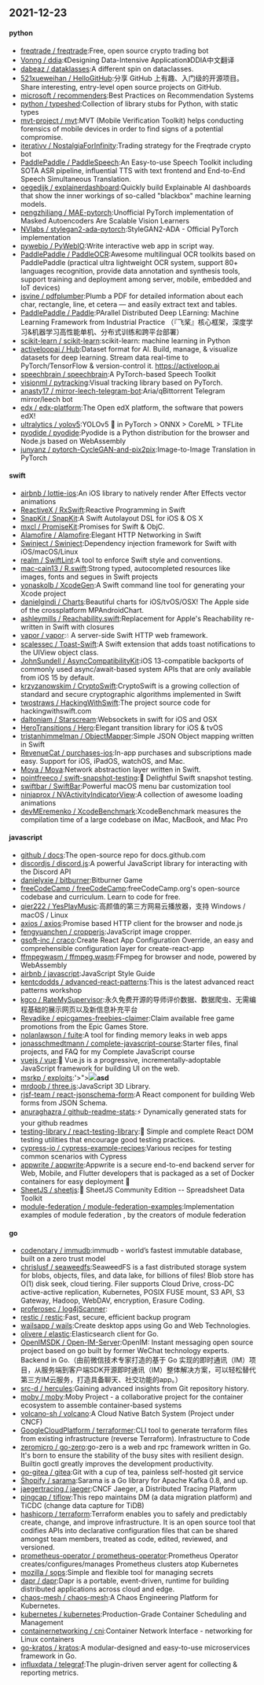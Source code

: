 ## 2021-12-23

#### python
* [freqtrade / freqtrade](https://github.com/freqtrade/freqtrade):Free, open source crypto trading bot
* [Vonng / ddia](https://github.com/Vonng/ddia):《Designing Data-Intensive Application》DDIA中文翻译
* [dabeaz / dataklasses](https://github.com/dabeaz/dataklasses):A different spin on dataclasses.
* [521xueweihan / HelloGitHub](https://github.com/521xueweihan/HelloGitHub):分享 GitHub 上有趣、入门级的开源项目。Share interesting, entry-level open source projects on GitHub.
* [microsoft / recommenders](https://github.com/microsoft/recommenders):Best Practices on Recommendation Systems
* [python / typeshed](https://github.com/python/typeshed):Collection of library stubs for Python, with static types
* [mvt-project / mvt](https://github.com/mvt-project/mvt):MVT (Mobile Verification Toolkit) helps conducting forensics of mobile devices in order to find signs of a potential compromise.
* [iterativv / NostalgiaForInfinity](https://github.com/iterativv/NostalgiaForInfinity):Trading strategy for the Freqtrade crypto bot
* [PaddlePaddle / PaddleSpeech](https://github.com/PaddlePaddle/PaddleSpeech):An Easy-to-use Speech Toolkit including SOTA ASR pipeline, influential TTS with text frontend and End-to-End Speech Simultaneous Translation.
* [oegedijk / explainerdashboard](https://github.com/oegedijk/explainerdashboard):Quickly build Explainable AI dashboards that show the inner workings of so-called "blackbox" machine learning models.
* [pengzhiliang / MAE-pytorch](https://github.com/pengzhiliang/MAE-pytorch):Unofficial PyTorch implementation of Masked Autoencoders Are Scalable Vision Learners
* [NVlabs / stylegan2-ada-pytorch](https://github.com/NVlabs/stylegan2-ada-pytorch):StyleGAN2-ADA - Official PyTorch implementation
* [pywebio / PyWebIO](https://github.com/pywebio/PyWebIO):Write interactive web app in script way.
* [PaddlePaddle / PaddleOCR](https://github.com/PaddlePaddle/PaddleOCR):Awesome multilingual OCR toolkits based on PaddlePaddle (practical ultra lightweight OCR system, support 80+ languages recognition, provide data annotation and synthesis tools, support training and deployment among server, mobile, embedded and IoT devices)
* [jsvine / pdfplumber](https://github.com/jsvine/pdfplumber):Plumb a PDF for detailed information about each char, rectangle, line, et cetera — and easily extract text and tables.
* [PaddlePaddle / Paddle](https://github.com/PaddlePaddle/Paddle):PArallel Distributed Deep LEarning: Machine Learning Framework from Industrial Practice （『飞桨』核心框架，深度学习&机器学习高性能单机、分布式训练和跨平台部署）
* [scikit-learn / scikit-learn](https://github.com/scikit-learn/scikit-learn):scikit-learn: machine learning in Python
* [activeloopai / Hub](https://github.com/activeloopai/Hub):Dataset format for AI. Build, manage, & visualize datasets for deep learning. Stream data real-time to PyTorch/TensorFlow & version-control it. https://activeloop.ai
* [speechbrain / speechbrain](https://github.com/speechbrain/speechbrain):A PyTorch-based Speech Toolkit
* [visionml / pytracking](https://github.com/visionml/pytracking):Visual tracking library based on PyTorch.
* [anasty17 / mirror-leech-telegram-bot](https://github.com/anasty17/mirror-leech-telegram-bot):Aria/qBittorrent Telegram mirror/leech bot
* [edx / edx-platform](https://github.com/edx/edx-platform):The Open edX platform, the software that powers edX!
* [ultralytics / yolov5](https://github.com/ultralytics/yolov5):YOLOv5
🚀
in PyTorch > ONNX > CoreML > TFLite
* [pyodide / pyodide](https://github.com/pyodide/pyodide):Pyodide is a Python distribution for the browser and Node.js based on WebAssembly
* [junyanz / pytorch-CycleGAN-and-pix2pix](https://github.com/junyanz/pytorch-CycleGAN-and-pix2pix):Image-to-Image Translation in PyTorch

#### swift
* [airbnb / lottie-ios](https://github.com/airbnb/lottie-ios):An iOS library to natively render After Effects vector animations
* [ReactiveX / RxSwift](https://github.com/ReactiveX/RxSwift):Reactive Programming in Swift
* [SnapKit / SnapKit](https://github.com/SnapKit/SnapKit):A Swift Autolayout DSL for iOS & OS X
* [mxcl / PromiseKit](https://github.com/mxcl/PromiseKit):Promises for Swift & ObjC.
* [Alamofire / Alamofire](https://github.com/Alamofire/Alamofire):Elegant HTTP Networking in Swift
* [Swinject / Swinject](https://github.com/Swinject/Swinject):Dependency injection framework for Swift with iOS/macOS/Linux
* [realm / SwiftLint](https://github.com/realm/SwiftLint):A tool to enforce Swift style and conventions.
* [mac-cain13 / R.swift](https://github.com/mac-cain13/R.swift):Strong typed, autocompleted resources like images, fonts and segues in Swift projects
* [yonaskolb / XcodeGen](https://github.com/yonaskolb/XcodeGen):A Swift command line tool for generating your Xcode project
* [danielgindi / Charts](https://github.com/danielgindi/Charts):Beautiful charts for iOS/tvOS/OSX! The Apple side of the crossplatform MPAndroidChart.
* [ashleymills / Reachability.swift](https://github.com/ashleymills/Reachability.swift):Replacement for Apple's Reachability re-written in Swift with closures
* [vapor / vapor](https://github.com/vapor/vapor):💧
A server-side Swift HTTP web framework.
* [scalessec / Toast-Swift](https://github.com/scalessec/Toast-Swift):A Swift extension that adds toast notifications to the UIView object class.
* [JohnSundell / AsyncCompatibilityKit](https://github.com/JohnSundell/AsyncCompatibilityKit):iOS 13-compatible backports of commonly used async/await-based system APIs that are only available from iOS 15 by default.
* [krzyzanowskim / CryptoSwift](https://github.com/krzyzanowskim/CryptoSwift):CryptoSwift is a growing collection of standard and secure cryptographic algorithms implemented in Swift
* [twostraws / HackingWithSwift](https://github.com/twostraws/HackingWithSwift):The project source code for hackingwithswift.com
* [daltoniam / Starscream](https://github.com/daltoniam/Starscream):Websockets in swift for iOS and OSX
* [HeroTransitions / Hero](https://github.com/HeroTransitions/Hero):Elegant transition library for iOS & tvOS
* [tristanhimmelman / ObjectMapper](https://github.com/tristanhimmelman/ObjectMapper):Simple JSON Object mapping written in Swift
* [RevenueCat / purchases-ios](https://github.com/RevenueCat/purchases-ios):In-app purchases and subscriptions made easy. Support for iOS, iPadOS, watchOS, and Mac.
* [Moya / Moya](https://github.com/Moya/Moya):Network abstraction layer written in Swift.
* [pointfreeco / swift-snapshot-testing](https://github.com/pointfreeco/swift-snapshot-testing):📸
Delightful Swift snapshot testing.
* [swiftbar / SwiftBar](https://github.com/swiftbar/SwiftBar):Powerful macOS menu bar customization tool
* [ninjaprox / NVActivityIndicatorView](https://github.com/ninjaprox/NVActivityIndicatorView):A collection of awesome loading animations
* [devMEremenko / XcodeBenchmark](https://github.com/devMEremenko/XcodeBenchmark):XcodeBenchmark measures the compilation time of a large codebase on iMac, MacBook, and Mac Pro

#### javascript
* [github / docs](https://github.com/github/docs):The open-source repo for docs.github.com
* [discordjs / discord.js](https://github.com/discordjs/discord.js):A powerful JavaScript library for interacting with the Discord API
* [danielyxie / bitburner](https://github.com/danielyxie/bitburner):Bitburner Game
* [freeCodeCamp / freeCodeCamp](https://github.com/freeCodeCamp/freeCodeCamp):freeCodeCamp.org's open-source codebase and curriculum. Learn to code for free.
* [qier222 / YesPlayMusic](https://github.com/qier222/YesPlayMusic):高颜值的第三方网易云播放器，支持 Windows / macOS / Linux
* [axios / axios](https://github.com/axios/axios):Promise based HTTP client for the browser and node.js
* [fengyuanchen / cropperjs](https://github.com/fengyuanchen/cropperjs):JavaScript image cropper.
* [gsoft-inc / craco](https://github.com/gsoft-inc/craco):Create React App Configuration Override, an easy and comprehensible configuration layer for create-react-app
* [ffmpegwasm / ffmpeg.wasm](https://github.com/ffmpegwasm/ffmpeg.wasm):FFmpeg for browser and node, powered by WebAssembly
* [airbnb / javascript](https://github.com/airbnb/javascript):JavaScript Style Guide
* [kentcdodds / advanced-react-patterns](https://github.com/kentcdodds/advanced-react-patterns):This is the latest advanced react patterns workshop
* [kgco / RateMySupervisor](https://github.com/kgco/RateMySupervisor):永久免费开源的导师评价数据、数据爬虫、无需编程基础的展示网页以及新信息补充平台
* [Revadike / epicgames-freebies-claimer](https://github.com/Revadike/epicgames-freebies-claimer):Claim available free game promotions from the Epic Games Store.
* [nolanlawson / fuite](https://github.com/nolanlawson/fuite):A tool for finding memory leaks in web apps
* [jonasschmedtmann / complete-javascript-course](https://github.com/jonasschmedtmann/complete-javascript-course):Starter files, final projects, and FAQ for my Complete JavaScript course
* [vuejs / vue](https://github.com/vuejs/vue):🖖
Vue.js is a progressive, incrementally-adoptable JavaScript framework for building UI on the web.
* [msrkp / exploits](https://github.com/msrkp/exploits):'>"><img src=x onerror=alert(1) /><b>asd</b>
* [mrdoob / three.js](https://github.com/mrdoob/three.js):JavaScript 3D Library.
* [rjsf-team / react-jsonschema-form](https://github.com/rjsf-team/react-jsonschema-form):A React component for building Web forms from JSON Schema.
* [anuraghazra / github-readme-stats](https://github.com/anuraghazra/github-readme-stats):⚡
Dynamically generated stats for your github readmes
* [testing-library / react-testing-library](https://github.com/testing-library/react-testing-library):🐐
Simple and complete React DOM testing utilities that encourage good testing practices.
* [cypress-io / cypress-example-recipes](https://github.com/cypress-io/cypress-example-recipes):Various recipes for testing common scenarios with Cypress
* [appwrite / appwrite](https://github.com/appwrite/appwrite):Appwrite is a secure end-to-end backend server for Web, Mobile, and Flutter developers that is packaged as a set of Docker containers for easy deployment
🚀
* [SheetJS / sheetjs](https://github.com/SheetJS/sheetjs):📗
SheetJS Community Edition -- Spreadsheet Data Toolkit
* [module-federation / module-federation-examples](https://github.com/module-federation/module-federation-examples):Implementation examples of module federation , by the creators of module federation

#### go
* [codenotary / immudb](https://github.com/codenotary/immudb):immudb - world’s fastest immutable database, built on a zero trust model
* [chrislusf / seaweedfs](https://github.com/chrislusf/seaweedfs):SeaweedFS is a fast distributed storage system for blobs, objects, files, and data lake, for billions of files! Blob store has O(1) disk seek, cloud tiering. Filer supports Cloud Drive, cross-DC active-active replication, Kubernetes, POSIX FUSE mount, S3 API, S3 Gateway, Hadoop, WebDAV, encryption, Erasure Coding.
* [proferosec / log4jScanner](https://github.com/proferosec/log4jScanner):
* [restic / restic](https://github.com/restic/restic):Fast, secure, efficient backup program
* [wailsapp / wails](https://github.com/wailsapp/wails):Create desktop apps using Go and Web Technologies.
* [olivere / elastic](https://github.com/olivere/elastic):Elasticsearch client for Go.
* [OpenIMSDK / Open-IM-Server](https://github.com/OpenIMSDK/Open-IM-Server):OpenIM: Instant messaging open source project based on go built by former WeChat technology experts. Backend in Go.（由前微信技术专家打造的基于 Go 实现的即时通讯（IM）项目，从服务端到客户端SDK开源即时通讯（IM）整体解决方案，可以轻松替代第三方IM云服务，打造具备聊天、社交功能的app。）
* [src-d / hercules](https://github.com/src-d/hercules):Gaining advanced insights from Git repository history.
* [moby / moby](https://github.com/moby/moby):Moby Project - a collaborative project for the container ecosystem to assemble container-based systems
* [volcano-sh / volcano](https://github.com/volcano-sh/volcano):A Cloud Native Batch System (Project under CNCF)
* [GoogleCloudPlatform / terraformer](https://github.com/GoogleCloudPlatform/terraformer):CLI tool to generate terraform files from existing infrastructure (reverse Terraform). Infrastructure to Code
* [zeromicro / go-zero](https://github.com/zeromicro/go-zero):go-zero is a web and rpc framework written in Go. It's born to ensure the stability of the busy sites with resilient design. Builtin goctl greatly improves the development productivity.
* [go-gitea / gitea](https://github.com/go-gitea/gitea):Git with a cup of tea, painless self-hosted git service
* [Shopify / sarama](https://github.com/Shopify/sarama):Sarama is a Go library for Apache Kafka 0.8, and up.
* [jaegertracing / jaeger](https://github.com/jaegertracing/jaeger):CNCF Jaeger, a Distributed Tracing Platform
* [pingcap / tiflow](https://github.com/pingcap/tiflow):This repo maintains DM (a data migration platform) and TiCDC (change data capture for TiDB)
* [hashicorp / terraform](https://github.com/hashicorp/terraform):Terraform enables you to safely and predictably create, change, and improve infrastructure. It is an open source tool that codifies APIs into declarative configuration files that can be shared amongst team members, treated as code, edited, reviewed, and versioned.
* [prometheus-operator / prometheus-operator](https://github.com/prometheus-operator/prometheus-operator):Prometheus Operator creates/configures/manages Prometheus clusters atop Kubernetes
* [mozilla / sops](https://github.com/mozilla/sops):Simple and flexible tool for managing secrets
* [dapr / dapr](https://github.com/dapr/dapr):Dapr is a portable, event-driven, runtime for building distributed applications across cloud and edge.
* [chaos-mesh / chaos-mesh](https://github.com/chaos-mesh/chaos-mesh):A Chaos Engineering Platform for Kubernetes.
* [kubernetes / kubernetes](https://github.com/kubernetes/kubernetes):Production-Grade Container Scheduling and Management
* [containernetworking / cni](https://github.com/containernetworking/cni):Container Network Interface - networking for Linux containers
* [go-kratos / kratos](https://github.com/go-kratos/kratos):A modular-designed and easy-to-use microservices framework in Go.
* [influxdata / telegraf](https://github.com/influxdata/telegraf):The plugin-driven server agent for collecting & reporting metrics.
